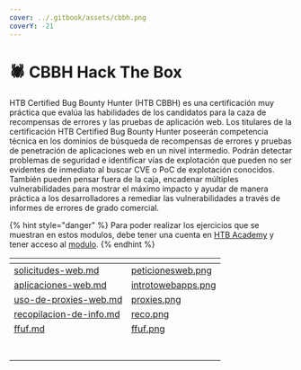 ```yaml
---
cover: ../.gitbook/assets/cbbh.png
coverY: -21
---
```


# 🕷 CBBH Hack The Box

HTB Certified Bug Bounty Hunter (HTB CBBH) es una certificación muy práctica que evalúa las habilidades de los candidatos para la caza de recompensas de errores y las pruebas de aplicación web. Los titulares de la certificación HTB Certified Bug Bounty Hunter poseerán competencia técnica en los dominios de búsqueda de recompensas de errores y pruebas de penetración de aplicaciones web en un nivel intermedio. Podrán detectar problemas de seguridad e identificar vías de explotación que pueden no ser evidentes de inmediato al buscar CVE o PoC de explotación conocidos. También pueden pensar fuera de la caja, encadenar múltiples vulnerabilidades para mostrar el máximo impacto y ayudar de manera práctica a los desarrolladores a remediar las vulnerabilidades a través de informes de errores de grado comercial.



{% hint style="danger" %}
Para poder realizar los ejercicios que se muestran en estos modulos, debe tener una cuenta en [HTB Academy](https://academy.hackthebox.com/) y tener acceso al [modulo](https://academy.hackthebox.com/faq).
{% endhint %}



<table data-view="cards"><thead><tr><th data-card-target data-type="content-ref"></th><th data-hidden data-card-cover data-type="files"></th></tr></thead><tbody><tr><td><a href="solicitudes-web.md">solicitudes-web.md</a></td><td><a href="../.gitbook/assets/peticionesweb.png">peticionesweb.png</a></td></tr><tr><td><a href="aplicaciones-web.md">aplicaciones-web.md</a></td><td><a href="../.gitbook/assets/introtowebapps.png">introtowebapps.png</a></td></tr><tr><td><a href="uso-de-proxies-web.md">uso-de-proxies-web.md</a></td><td><a href="../.gitbook/assets/proxies.png">proxies.png</a></td></tr><tr><td><a href="recopilacion-de-info.md">recopilacion-de-info.md</a></td><td><a href="../.gitbook/assets/reco.png">reco.png</a></td></tr><tr><td><a href="ffuf.md">ffuf.md</a></td><td><a href="../.gitbook/assets/ffuf.png">ffuf.png</a></td></tr><tr><td></td><td></td></tr><tr><td></td><td></td></tr><tr><td></td><td></td></tr><tr><td></td><td></td></tr><tr><td></td><td></td></tr><tr><td></td><td></td></tr><tr><td></td><td></td></tr></tbody></table>
